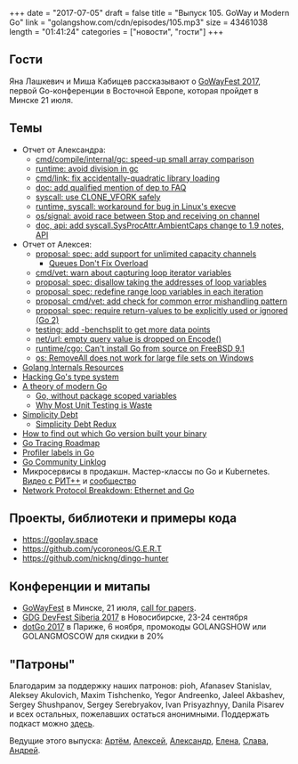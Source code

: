 +++
date = "2017-07-05"
draft = false
title = "Выпуск 105. GoWay и Modern Go"
link = "golangshow.com/cdn/episodes/105.mp3"
size = 43461038 
length = "01:41:24"
categories = ["новости", "гости"]
+++
 
## Гости
 
Яна Лашкевич и Миша Кабищев рассказывают о [GoWayFest 2017](http://goway.io),
первой Go-конференции в Восточной Европе, которая пройдет в Минске 21 июля.
 
## Темы
 
* Отчет от Александра:
  * [cmd/compile/internal/gc: speed-up small array comparison](https://github.com/golang/go/commit/3bdc2f3abf0f9cffc8f4e294ef22a23b82e88415)
  * [runtime: avoid division in gc](https://github.com/golang/go/commit/a4ee95c805fb77e594603bcd62d7858dc9e853ab)
  * [cmd/link: fix accidentally-quadratic library loading](https://github.com/golang/go/commit/51711d1429cb592c9ddc772e6362e74ac8545dc8)
  * [doc: add qualified mention of dep to FAQ](https://github.com/golang/go/commit/dc8b4e65a7a68e102484020efbf80cecd2d515bd)
  * [syscall: use CLONE_VFORK safely](https://github.com/golang/go/commit/67e537541c043c701001f002bed0cda70ce72767)
  * [runtime, syscall: workaround for bug in Linux's execve](https://github.com/golang/go/commit/91139b87f776a553524b022753981e7909386777)
  * [os/signal: avoid race between Stop and receiving on channel](https://github.com/golang/go/commit/8ec7a39fec2acab98ce5e41363dd1c65c03d7479)
  * [doc, api: add syscall.SysProcAttr.AmbientCaps change to 1.9 notes, API](https://github.com/golang/go/commit/dc86c9a6afa8b5b998dfa6621d1566d1296f2bf4)
* Отчет от Алексея:
  * [proposal: spec: add support for unlimited capacity channels](https://github.com/golang/go/issues/20352)
    * [Queues Don't Fix Overload](http://ferd.ca/queues-don-t-fix-overload.html)
  * [cmd/vet: warn about capturing loop iterator variables](https://github.com/golang/go/issues/16520)
  * [proposal: spec: disallow taking the addresses of loop variables](https://github.com/golang/go/issues/20725)
  * [proposal: spec: redefine range loop variables in each iteration](https://github.com/golang/go/issues/20733)
  * [proposal: cmd/vet: add check for common error mishandling pattern](https://github.com/golang/go/issues/20148)
  * [proposal: spec: require return-values to be explicitly used or ignored (Go 2)](https://github.com/golang/go/issues/20803)
  * [testing: add -benchsplit to get more data points](https://github.com/golang/go/issues/19128)
  * [net/url: empty query value is dropped on Encode()](https://github.com/golang/go/issues/20820)
  * [runtime/cgo: Can't install Go from source on FreeBSD 9.1](https://github.com/golang/go/issues/20850)
  * [os: RemoveAll does not work for large file sets on Windows](https://github.com/golang/go/issues/20841)
* [Golang Internals Resources](https://github.com/emluque/golang-internals-resources) 
* [Hacking Go's type system](https://katcipis.github.io/2017/04/21/hack-go-types.html)
* [A theory of modern Go](https://peter.bourgon.org/blog/2017/06/09/theory-of-modern-go.html)
  * [Go, without package scoped variables](https://dave.cheney.net/2017/06/11/go-without-package-scoped-variables)
  * [Why Most Unit Testing is Waste](http://rbcs-us.com/documents/Why-Most-Unit-Testing-is-Waste.pdf)
* [Simplicity Debt](https://dave.cheney.net/2017/06/15/simplicity-debt)
  * [Simplicity Debt Redux](https://dave.cheney.net/2017/06/18/simplicity-debt-redux)
* [How to find out which Go version built your binary](https://dave.cheney.net/2017/06/20/how-to-find-out-which-go-version-built-your-binary)
* [Go Tracing Roadmap](https://docs.google.com/document/d/1GFHAksL5HQy1YacCFXMUdOTC4e21uoX-TbMzRXAtx_I/preview)
* [Profiler labels in Go](https://rakyll.org/profiler-labels) 
* [Go Community Linklog](http://golangflow.io)
* Микросервисы в продакшн. Мастер-классы по Go и Kubernetes. [Видео с РИТ++](https://youtu.be/0ndWw1udpsA?t=7m16s) и [сообщество](https://k8s.community)
* [Network Protocol Breakdown: Ethernet and Go](https://medium.com/@mdlayher/network-protocol-breakdown-ethernet-and-go-de985d726cc1)
 
## Проекты, библиотеки и примеры кода

* https://goplay.space
* https://github.com/ycoroneos/G.E.R.T
* https://github.com/nickng/dingo-hunter
 
## Конференции и митапы
 
* [GoWayFest](http://goway.io) в Минске, 21 июля, [call for papers](https://goo.gl/v8S5qm).
* [GDG DevFest Siberia 2017](https://gdg-siberia.com) в Новосибирске, 23-24 сентября
* [dotGo 2017](http://www.dotgo.eu) в Париже, 6 ноября, промокоды GOLANGSHOW или GOLANGMOSCOW для скидки в 20%
 
 
## "Патроны"
 
Благодарим за поддержку наших патронов: 
pioh, Afanasev Stanislav, Aleksey Akulovich, Maxim Tishchenko, 
Yegor Andreenko, Jaleel Akbashev, Sergey Shushpanov, Sergey Serebryakov,
Ivan Prisyazhnyy, Danila Pisarev 
и всех остальных, пожелавших остаться анонимными.
Поддержать подкаст можно [здесь](https://www.patreon.com/golangshow).
 
Ведущие этого выпуска: 
[Артём](https://twitter.com/miolini), [Алексей](https://twitter.com/paaleksey),
[Александр](https://twitter.com/LK4D4math), [Елена](https://twitter.com/webdeva),
[Слава](https://twitter.com/m0sth8), [Андрей](https://twitter.com/dadabird).
